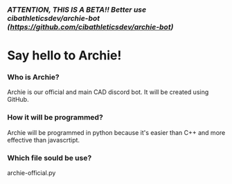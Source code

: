 ### _ATTENTION, THIS IS A BETA!! Better use cibathleticsdev/archie-bot (https://github.com/cibathleticsdev/archie-bot)_

# Say hello to Archie!
### Who is Archie?
Archie is our official and main CAD discord bot. It will be created using GitHub.
### How it will be programmed?
Archie will be programmed in python because it's easier than C++ and more effective than javascrtipt.
### Which file sould be use?
archie-official.py


